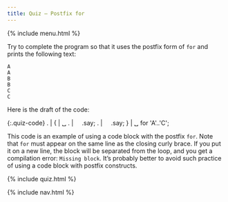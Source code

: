 ```yaml
---
title: Quiz — Postfix for
---
```


{% include menu.html %}

Try to complete the program so that it uses the postfix form of `for` and prints the following text:

    A
    A
    B
    B
    C
    C

Here is the draft of the code:

{:.quiz-code}
. |
{ | ␣ 
. | &nbsp;&nbsp;&nbsp;&nbsp;.say;
. | &nbsp;&nbsp;&nbsp;&nbsp;.say;
} | ␣ for 'A'..'C';

<div class="extended-explanation">This code is an example of using a code block with the postfix <code>for</code>. Note that <code>for</code> must appear on the same line as the closing curly brace. If you put it on a new line, the block will be separated from the loop, and you get a compilation error: <code>Missing block</code>. It’s probably better to avoid such practice of using a code block with postfix constructs.</div>

{% include quiz.html %}

{% include nav.html %}